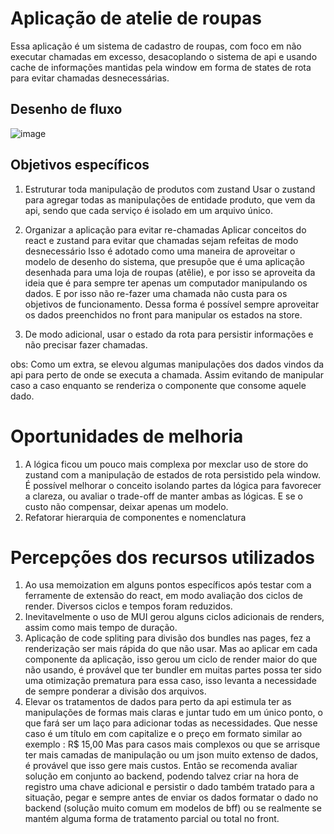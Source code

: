 # Aplicação de atelie de roupas

Essa aplicação é um sistema de cadastro de roupas, com foco em não executar chamadas em excesso, desacoplando o sistema de api e usando cache de informações mantidas pela window em forma de states de rota para evitar chamadas desnecessárias.

## Desenho de fluxo

![image](https://user-images.githubusercontent.com/65555624/236350330-b85ab2b4-f769-427d-9fa7-ffe5afa373c5.png)

## Objetivos específicos

1. Estruturar toda manipulação de produtos com zustand
   Usar o zustand para agregar todas as manipulações de entidade produto, que vem da api, sendo que cada serviço é isolado em um arquivo único.

2. Organizar a aplicação para evitar re-chamadas
   Aplicar conceitos do react e zustand para evitar que chamadas sejam refeitas de modo desnecessário
   Isso é adotado como uma maneira de aproveitar o modelo de desenho do sistema, que presupõe que é uma aplicação desenhada para uma loja de roupas (atêlie), e por isso se aproveita da ideia que é para sempre ter apenas um computador manipulando os dados. E por isso não re-fazer uma chamada não custa para os objetivos de funcionamento. Dessa forma é possível sempre aproveitar os dados preenchidos no front para manipular os estados na store.

3. De modo adicional, usar o estado da rota para persistir informações e não precisar fazer chamadas.

obs: Como um extra, se elevou algumas manipulações dos dados vindos da api para perto de onde se executa a chamada. Assim evitando de manipular caso a caso enquanto se renderiza o componente que consome aquele dado.

# Oportunidades de melhoria

1. A lógica ficou um pouco mais complexa por mexclar uso de store do zustand com a manipulação de estados de rota persistido pela window. É possível melhorar o conceito isolando partes da lógica para favorecer a clareza, ou avaliar o trade-off de manter ambas as lógicas. E se o custo não compensar, deixar apenas um modelo.
2. Refatorar hierarquia de componentes e nomenclatura

# Percepções dos recursos utilizados

1. Ao usa memoization em alguns pontos específicos após testar com a ferramente de extensão do react, em modo avaliação dos ciclos de render. Diversos ciclos e tempos foram reduzidos.
2. Inevitavelmente o uso de MUI gerou alguns ciclos adicionais de renders, assim como mais tempo de duração.
3. Aplicação de code spliting para divisão dos bundles nas pages, fez a renderização ser mais rápida do que não usar. Mas ao aplicar em cada componente da aplicação, isso gerou um ciclo de render maior do que não usando, é provável que ter bundler em muitas partes possa ter sido uma otimização prematura para essa caso, isso levanta a necessidade de sempre ponderar a divisão dos arquivos.
4. Elevar os tratamentos de dados para perto da api estimula ter as manipulações de formas mais claras e juntar tudo em um único ponto, o que fará ser um laço para adicionar todas as necessidades.
   Que nesse caso é um título em com capitalize e o preço em formato similar ao exemplo : R$ 15,00
   Mas para casos mais complexos ou que se arrisque ter mais camadas de manipulação ou um json muito extenso de dados, é provável que isso gere mais custos. Então se recomenda avaliar solução em conjunto ao backend, podendo talvez criar na hora de registro uma chave adicional e persistir o dado também tratado para a situação, pegar e sempre antes de enviar os dados formatar o dado no backend (solução muito comum em modelos de bff) ou se realmente se mantém alguma forma de tratamento parcial ou total no front.
